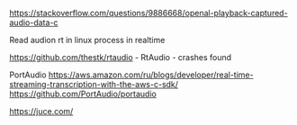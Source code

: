 
https://stackoverflow.com/questions/9886668/openal-playback-captured-audio-data-c

Read audion rt in linux
process in realtime

https://github.com/thestk/rtaudio - RtAudio - crashes found

PortAudio
https://aws.amazon.com/ru/blogs/developer/real-time-streaming-transcription-with-the-aws-c-sdk/
https://github.com/PortAudio/portaudio

https://juce.com/